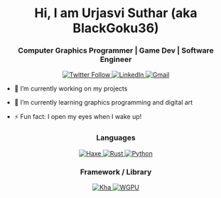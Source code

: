 <h1 align="center">Hi, I am Urjasvi Suthar (aka BlackGoku36) </h1>
<h3 align="center">Computer Graphics Programmer | Game Dev | Software Engineer</h3>

<p align="center">
  <a href="https://twitter.com/UrjasviS">
    <img alt="Twitter Follow" src="https://img.shields.io/twitter/follow/UrjasviS?style=social">
  </a>
  <a href="https://www.linkedin.com/in/urjasvi-suthar-b40a31220/">
    <img alt="LinkedIn" src="https://img.shields.io/badge/LinkedIn-Follow-green">
  </a>
  <a href="mailto:urjasvisuthar@gmail.com">
    <img alt="Gmail" src="https://img.shields.io/badge/GMAIL-ffdddd?style=for-the-badge&logo=gmail">
  </a>
</p>

- 🔭 I’m currently working on my projects

- 🌱 I’m currently learning graphics programming and digital art

- ⚡ Fun fact: I open my eyes when I wake up!

<h3 align="center">Languages</h3>
<p align="center">
  <a href="https://haxe.org">
    <img alt="Haxe" src="https://img.shields.io/badge/Haxe-e25e00?style=for-the-badge&logo=haxe">
  </a>
  <a href="https://www.rust-lang.org">
    <img alt="Rust" src="https://img.shields.io/badge/Rust-722902?style=for-the-badge&logo=rust">
  </a>
  <a href="https://www.python.org">
    <img alt="Python" src="https://img.shields.io/badge/Python-3776AB?style=for-the-badge&logo=python&logoColor=white">
  </a>
</p>

<h3 align="center">Framework / Library</h3>
<p align="center">
  <a href="http://kha.tech">
    <img alt="Kha" src="https://img.shields.io/badge/Kha-0048ff?style=for-the-badge">
  </a>
  <a href="https://wgpu.rs">
    <img alt="WGPU" src="https://img.shields.io/badge/WGPU-00ff5d?style=for-the-badge">
  </a>
</p>
